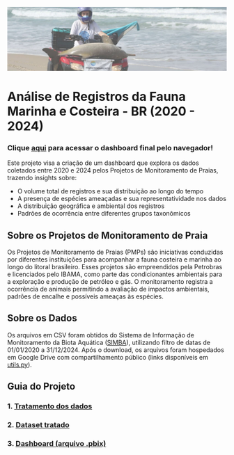 ![img](img//monitoramento.jpg)

# Análise de Registros da Fauna Marinha e Costeira - BR (2020 - 2024)

### Clique [aqui](https://app.powerbi.com/view?r=eyJrIjoiMmU0ZTIxM2EtZGZjMS00OThmLWIzOGYtMmZjMWU1MTU3ZGY1IiwidCI6ImUyZjc3ZDAwLTAxNjMtNGNmNi05MmIwLTQ4NGJhZmY5ZGY3ZCJ9&pageName=4e9dd4cbb9537688e7ea) para acessar o dashboard final pelo navegador!

Este projeto visa a criação de um dashboard que explora os dados coletados entre 2020 e 2024 pelos Projetos de Monitoramento de Praias, trazendo insights sobre:
* O volume total de registros e sua distribuição ao longo do tempo
* A presença de espécies ameaçadas e sua representatividade nos dados
* A distribuição geográfica e ambiental dos registros
* Padrões de ocorrência entre diferentes grupos taxonômicos


## Sobre os Projetos de Monitoramento de Praia

Os Projetos de Monitoramento de Praias (PMPs) são iniciativas conduzidas por diferentes instituições para acompanhar a fauna costeira e marinha ao longo do litoral brasileiro. Esses projetos são empreendidos pela Petrobras e licenciados pelo IBAMA, como parte das condicionantes ambientais para a exploração e produção de petróleo e gás. O monitoramento registra a ocorrência de animais permitindo a avaliação de impactos ambientais, padrões de encalhe e possíveis ameaças às espécies.

## Sobre os Dados
Os arquivos em CSV foram obtidos do Sistema de Informação de Monitoramento da Biota Aquática ([SIMBA](https://simba.petrobras.com.br/simba/web/)), utilizando filtro de datas de 01/01/2020 a 31/12/2024. Após o download, os arquivos foram hospedados em Google Drive com compartilhamento público (links disponíveis em [utils.py](https://github.com/tainahguerras/PMP-Petrobras-Analise/blob/main/utils.py)). 

## Guia do Projeto
### 1. [Tratamento dos dados](https://github.com/tainahguerras/PMP-Petrobras-Analise/blob/main/tratamento.ipynb)
### 2. [Dataset tratado](https://github.com/tainahguerras/PMP-Petrobras-Analise/blob/main/dataset_tratado/PMP_dados.csv)
### 3. [Dashboard (arquivo .pbix)](https://github.com/tainahguerras/PMP-Petrobras-Analise/blob/main/dashboard_PMP.pbix)
